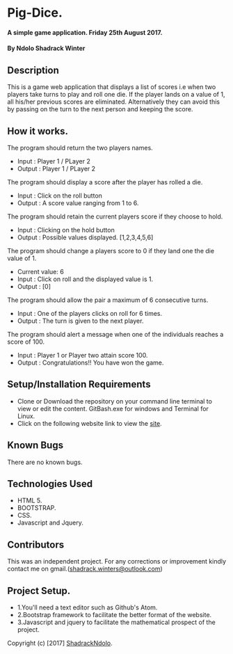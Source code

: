 # Pig-Dice.

#### A simple game application. Friday 25th August 2017.

#### By **Ndolo Shadrack Winter**

## Description
This is a game web application that displays a list of scores i.e when two players take turns to play and roll one die. If the player lands on a value of 1, all his/her previous scores are eliminated. Alternatively they can avoid this by passing on the turn to the next person and keeping the score.

## How it works.
The program should return the two players names.
- Input : Player 1 / PLayer 2
- Output : Player 1 / PLayer 2

The program should display a score after the player has rolled a die.
- Input : Click on the roll button
- Output : A score value ranging from 1 to 6.

The program should retain the current players score if they choose to hold.
- Input : Clicking on the hold button
- Output : Possible values displayed. [1,2,3,4,5,6]

The program should change a players score to 0 if they land one the die value of 1.
- Current value: 6
- Input : Click on roll and the displayed value is 1.
- Output :  [0] 

The program should allow the pair a maximum of 6 consecutive turns.
- Input : One of the players clicks on roll for 6 times.
- Output : The turn is given to the next player.

The program should alert a message when one of the individuals reaches a score of 100.
- Input : Player 1 or Player two attain score 100.
- Output :  Congratulations!! You have won the game.


## Setup/Installation Requirements

* Clone or Download the repository on your command line terminal to view or edit the content. GitBash.exe for windows and Terminal for Linux.
* Click on the following website link to view the [site](https://shadrackndolo.github.io/pingpong/).


## Known Bugs

There are no known bugs.

## Technologies Used

* HTML 5.
* BOOTSTRAP.
* CSS.
* Javascript and Jquery.

## Contributors
This was an independent project. For any corrections or improvement kindly contact me on gmail.(shadrack.winters@outlook.com)

## Project Setup.
* 1.You'll need a text editor such as Github's Atom. 
* 2.Bootstrap framework to facilitate the better format of the website. 
* 3.Javascript and jquery to facilitate the mathematical prospect of the project.

Copyright (c) [2017] [ShadrackNdolo](https://ShadrackNdolo.github.io/).
